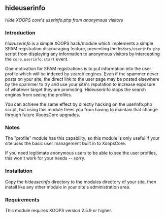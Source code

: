 ## hideuserinfo
*Hide XOOPS core's userinfo.php from anonymous visitors*

### Introduction
*hideuserinfo* is a simple XOOPS hack/module which implements a simple SPAM
registration discouraging feature, preventing the `htdocs/userinfo.php`
script from displaying any information to anonymous visitors by
intercepting the `core.userinfo.start` event.

One motivation for SPAM registrations is to put information into the user profile
which will be indexed by search engines. Even if the spammer never posts on your
site, the direct link to the user page may be posted elsewhere by the spammer to
try and use your site's reputation to increase exposure of whatever target they
are promoting. Hideuserinfo stops the search engines from seeing the profiles.

You can achieve the same effect by directly hacking on the userinfo.php script,
but using this module frees you from having to maintain that change through
future XoopsCore upgrades.

### Notes

The "profile" module has this capability, so this module is only useful if your
site uses the basic user management built in to XoopsCore.

If you need legitimate anonymous users to be able to see the user profiles, this won't
work for your needs -- sorry.

### Installation
Copy the *hideuserinfo* directory to the modules directory of your site, then
install like any other module in your site's administration area.

### Requirements
This module requires XOOPS version 2.5.9 or higher.

